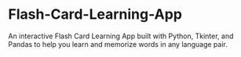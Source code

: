 # Flash-Card-Learning-App
An interactive Flash Card Learning App built with Python, Tkinter, and Pandas to help you learn and memorize words in any language pair.
